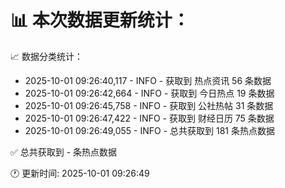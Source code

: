 📊 本次数据更新统计：
==========================

📈 数据分类统计：
- 2025-10-01 09:26:40,117 - INFO - 获取到 热点资讯 56 条数据
- 2025-10-01 09:26:42,664 - INFO - 获取到 今日热点 19 条数据
- 2025-10-01 09:26:45,758 - INFO - 获取到 公社热帖 31 条数据
- 2025-10-01 09:26:47,422 - INFO - 获取到 财经日历 75 条数据
- 2025-10-01 09:26:49,055 - INFO - 总共获取到 181 条热点数据

✅ 总共获取到 - 条热点数据

🕐 更新时间: 2025-10-01 09:26:49

